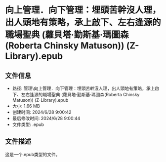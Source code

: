 ﻿# 向上管理．向下管理：埋頭苦幹沒人理，出人頭地有策略，承上啟下、左右逢源的職場聖典 (蘿貝塔‧勤斯基‧瑪圖森(Roberta Chinsky Matuson)) (Z-Library).epub

## 文件信息
- 路径: 管理\向上管理．向下管理：埋頭苦幹沒人理，出人頭地有策略，承上啟下、左右逢源的職場聖典 (蘿貝塔‧勤斯基‧瑪圖森(Roberta Chinsky Matuson)) (Z-Library).epub
- 大小: 1.66 MB
- 创建时间: 2024/6/28 9:00:42
- 最后修改时间: 2024/6/28 9:00:44
- 文件类型: .epub

## 文件描述
这是一个.epub类型的文件。

